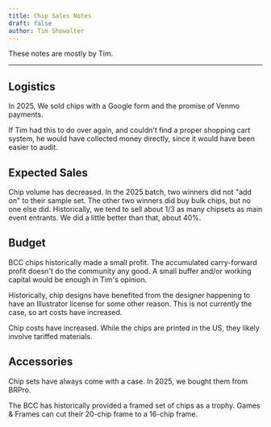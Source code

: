 ```yaml
---
title: Chip Sales Notes
draft: false
author: Tim Showalter
---
```


These notes are mostly by Tim.

------

Logistics
---------

In 2025, We sold chips with a Google form and the promise of Venmo payments.

If Tim had this to do over again, and couldn't find a proper shopping cart
system, he would have collected money directly, since it would have been easier
to audit.

Expected Sales
--------------

Chip volume has decreased.  In the 2025 batch, two winners did not "add on" to
their sample set.  The other two winners did buy bulk chips, but no one else did. 
Historically, we tend to sell about 1/3 as many chipsets as
main event entrants.  We did a little better than that, about 40%.

Budget
------

BCC chips historically made a small profit.  The accumulated carry-forward
profit doesn't do the community any good.  A small buffer and/or working
capital would be enough in Tim's opinion.

Historically, chip designs have benefited from the designer happening to have
an Illustrator license for some other reason.  This is not currently the case,
so art costs have increased.

Chip costs have increased.  While the chips are printed in the US, they likely
involve tariffed materials.

Accessories
-----------

Chip sets have always come with a case.  In 2025, we bought them from BRPro.

The BCC has historically provided a framed set of chips as a trophy.  Games &
Frames can cut their 20-chip frame to a 16-chip frame.
